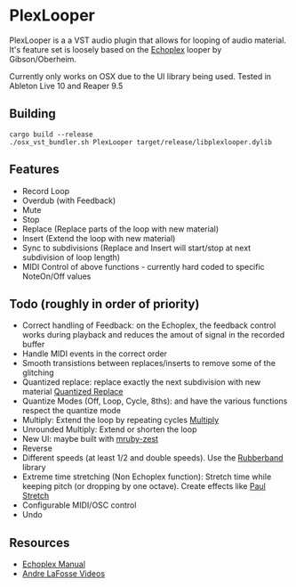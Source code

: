 PlexLooper
==========

PlexLooper is a a VST audio plugin that allows for looping of audio material.
It's feature set is loosely based on the [Echoplex](http://www.loopers-delight.com/tools/echoplex/echoplex.html) looper 
by Gibson/Oberheim.

Currently only works on OSX due to the UI library being used. Tested in Ableton Live 10 and Reaper 9.5

Building
--------

    cargo build --release
    ./osx_vst_bundler.sh PlexLooper target/release/libplexlooper.dylib

Features
--------

* Record Loop
* Overdub (with Feedback)
* Mute
* Stop
* Replace (Replace parts of the loop with new material)
* Insert (Extend the loop with new material)
* Sync to subdivisions (Replace and Insert will start/stop at next subdivision of loop length)
* MIDI Control of above functions - currently hard coded to specific NoteOn/Off values

Todo (roughly in order of priority)
-----------------------------------

* Correct handling of Feedback: on the Echoplex, the feedback control works during playback and reduces the amout of 
  signal in the recorded buffer
* Handle MIDI events in the correct order
* Smooth transistions between replaces/inserts to remove some of the glitching
* Quantized replace: replace exactly the next subdivision with new material [Quantized Replace](https://www.youtube.com/watch?v=g836XoN5plY&t=305s)
* Quantize Modes (Off, Loop, Cycle, 8ths): and have the various functions respect the quantize mode
* Multiply: Extend the loop by repeating cycles [Multiply](https://www.youtube.com/watch?v=VmenN10KclQ)
* Unrounded Multiply: Extend or shorten the loop 
* New UI: maybe built with [mruby-zest](https://github.com/mruby-zest)
* Reverse
* Different speeds (at least 1/2 and double speeds). Use the [Rubberband](https://breakfastquay.com/rubberband/index.html)
  library
* Extreme time stretching (Non Echoplex function): Stretch time while keeping pitch (or dropping by one octave). 
  Create effects like [Paul Stretch](http://hypermammut.sourceforge.net/paulstretch/)  
* Configurable MIDI/OSC control
* Undo


Resources
---------

* [Echoplex Manual](http://aurisis.com/EchoplexPlusManual12.pdf)
* [Andre LaFosse Videos](https://www.youtube.com/playlist?list=PLRjhe9qWtn00cegswVPoUGSU-tQa07DQH)